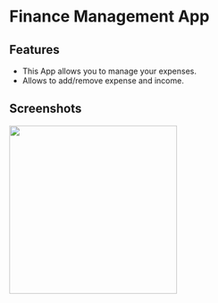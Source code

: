 # Finance Management App

## Features

- This App allows you to manage your expenses.
- Allows to add/remove expense and income.


## Screenshots

<img src="https://github.com/thefaaab/finance_app/blob/master/screenshots/screenshot_1.png" width="300">
